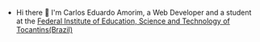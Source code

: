 
<!---

- 👋 Hi, I’m @carloseduardoamorim
- 👀 I’m interested in ...
- 🌱 I’m currently learning ...
- 💞️ I’m looking to collaborate on ...
- 📫 How to reach me ...

carloseduardoamorim/carloseduardoamorim is a ✨ special ✨ repository because its `README.md` (this file) appears on your GitHub profile.
You can click the Preview link to take a look at your changes.
--->


- Hi there 👋 
I'm Carlos Eduardo Amorim, a Web Developer and a student at the [Federal Institute of Education, Science and Technology of Tocantins(Brazil)](http://ifto.edu.br)

